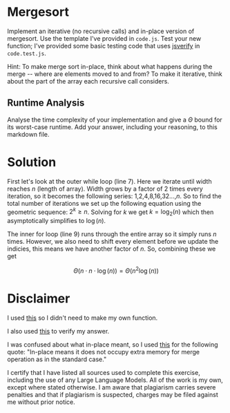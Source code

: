 # Mergesort

Implement an iterative (no recursive calls) and in-place version of mergesort.
Use the template I've provided in `code.js`. Test your new function; I've
provided some basic testing code that uses
[jsverify](https://jsverify.github.io/) in `code.test.js`.

Hint: To make merge sort in-place, think about what happens during the merge --
where are elements moved to and from? To make it iterative, think about the
part of the array each recursive call considers.

## Runtime Analysis

Analyse the time complexity of your implementation and give a $\Theta$ bound for
its worst-case runtime. Add your answer, including your reasoning, to this
markdown file.

# Solution

First let's look at the outer while loop (line 7). Here we iterate until width reaches $n$ (length of array). Width grows by a factor of 2 times every iteration, so it becomes the following series: 1,2,4,8,16,32...,$n$. So to find the total number of iterations we set up the following equation using the geometric sequence: $2^k \ge n$. Solving for $k$ we get $k = \log_2(n)$ which then asymptotically simplifies to $\log(n)$.

The inner for loop (line 9) runs through the entire array so it simply runs $n$ times.  However, we also need to shift every element before we update the indicies, this means we have another factor of $n$. So, combining these we get 

$$\Theta (n \cdot n \cdot \log(n)) = \Theta (n^2 \log(n))$$

# Disclaimer

 I used [this](https://developer.mozilla.org/en-US/docs/Web/JavaScript/Reference/Global_Objects/Math/min) so I didn't need to make my own function.

 I also used [this](https://en.wikipedia.org/wiki/Merge_sort) to verify my answer.

 I was confused about what in-place meant, so I used [this](https://www.geeksforgeeks.org/in-place-merge-sort/) for the following quote: "In-place means it does not occupy extra memory for merge operation as in the standard case."

 I certify that I have listed all sources used to complete this exercise, including the use of any Large Language Models. All of the work is my own, except where stated otherwise. I am aware that plagiarism carries severe penalties and that if plagiarism is suspected, charges may be filed against me without prior notice.
